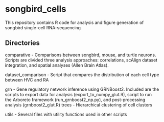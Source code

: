 # songbird_cells

This repository contains R code for analysis and figure generation of songbird single-cell RNA-sequencing

## Directories

comparative - Comparisons between songbird, mouse, and turtle neurons. Scripts are divided three analysis approaches: correlations, scAlign dataset integration, and spatial analyses (Allen Brain Atlas). 

dataset_comparison - Script that compares the distribution of each cell type between HVC and RA

grn - Gene regulatory network inference using GRNBoost2. Included are the scripts to export data for analysis (export_to_numpy_glut.R), script to run the Arboreto framework (run_grnboost2_np.py), and post-processing analysis (grnboost2_glut.R)
trees - Hierarchical clustering of cell clusters

utils - Several files with utility functions used in other scripts
